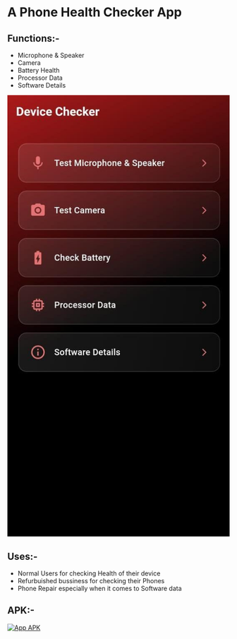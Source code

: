 # A Phone Health Checker App


## Functions:-

<ul>
<li>Microphone & Speaker</li>
<li>Camera</li>
<li>Battery Health</li>
<li>Processor Data</li>
<li>Software Details</li>
</ul>

<img src="./img/overview.jpeg">

## Uses:-
<ul>
<li>Normal Users for checking Health of their device</li>
<li>Refurbuished bussiness for checking their Phones</li>
<li>Phone Repair especially when it comes to Software data </li>

</ul>

## APK:-

[![App APK](https://img.shields.io/badge/App_APK-Click_Here-brightgreen)](https://drive.google.com/drive/folders/1WsmO-tx1TQ4Qx8wfJw-Macgu1iblTCzt?usp=sharing)
